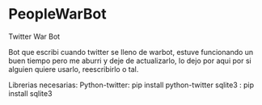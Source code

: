 # PeopleWarBot
Twitter War Bot


Bot que escribi cuando twitter se lleno de warbot, estuve funcionando un buen tiempo pero me aburri y deje de actualizarlo, lo dejo por aqui por si alguien quiere usarlo, reescribirlo o tal.

Librerias necesarias:
Python-twitter: pip install python-twitter 
sqlite3 : pip install sqlite3
